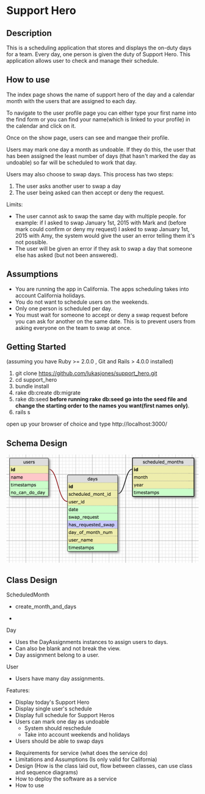 # Support Hero  

## Description

This is a scheduling application that stores and displays the on-duty days for a team.  Every day, one person is given the duty of Support Hero.  This application allows user to check and manage their schedule.


## How to use

The index page shows the name of support hero of the day and a calendar month with the users that are assigned to each day.  

To navigate to the user profile page you can either type your first name into the find form or you can find your name(which is linked to your profile) in the calendar and click on it.

Once on the show page, users can see and mangae their profile.

Users may mark one day a month as undoable.  If they do this, the user that has been assigned the least number of days (that hasn't marked the day as undoable) so far will be scheduled to work that day.

Users may also choose to swap days.  This process has two steps:  

1. The user asks another user to swap a day
2. The user being asked can then accept or deny the request.

Limits:

* The user cannot ask to swap the same day with multiple people. for example: if I asked to swap January 1st, 2015 with Mark and (before mark could confirm or deny my request) I asked to swap January 1st, 2015 with Amy, the system would give the user an error telling them it's not possible.
* The user will be given an error if they ask to swap a day that someone else has asked (but not been answered).


## Assumptions

* You are running the app in California. The apps scheduling takes into account California holidays.
* You do not want to schedule users on the weekends.
* Only one person is scheduled per day.
* You must wait for someone to accept or deny a swap request before you can ask for another on the same date. This is to prevent users from asking everyone on the team to swap at once.


## Getting Started

(assuming you have Ruby >= 2.0.0 , Git and Rails > 4.0.0 installed)

1. git clone https://github.com/lukasjones/support_hero.git
2. cd support_hero
3. bundle install
4. rake db:create db:migrate 
5. rake db:seed **before running rake db:seed go into the seed file and change the starting order to the names you want(first names only)**.
6. rails s

open up your browser of choice and type http://localhost:3000/


## Schema Design

![Schema](./mockup_and_schema/support_hero_schema.png)


## Class Design


ScheduledMonth
- create_month_and_days 


- 

Day
- Uses the DayAssignments instances to assign users to days.
- Can also be blank and not break the view.
- Day assignment belong to a user.


User
- Users have many day assignments.
 








Features:
* Display today's Support Hero
* Display single user's schedule 
* Display full schedule for Support Heros
* Users can mark one day as undoable
  * System should reschedule
  * Take into account weekends and holidays
* Users should be able to swap days




- Requirements for service (what does the service do)
- Limitations and Assumptions (Is only valid for California)
- Design (How is the class laid out, flow between classes, can use class and sequence diagrams)
- How to deploy the software as a service
- How to use